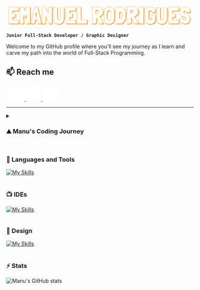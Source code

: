 <img src="">

<img src="Resources/namehorizontal.png" align="center" width="500">

**`Junior Full-Stack Developer / Graphic Designer`**

Welcome to my GitHub profile where you'll see my journey as I learn and carve my path into the world of Full-Stack Programming.

## 📫 Reach me

<a href="">
 <img src="Resources/gmailwhite.png" style="padding-right:20;" width="50">
</a>
<a href="">
 <img src="Resources/lkdnwhite.png" style="padding-right:20;" width="40">
</a>
<a href="">
 <img src="Resources/logowhite.png" style="padding-right:20;" width="43">
</a>


---

<details>
 <summary><h3>⛰️ Manu's Coding Journey</h3></summary>
I began my coding journey in college, as a multimedia student. It was mainly frontend and some ideas of backend, nothing too deep. I was pretty excited, even before starting. However, things took a turn for the worst, and shortly after starting learning, I discovered that coding wasn't for me... at the time. So I moved on to other realms of multimedia and ended up as a Graphic Designer. It fulfilled me for a while but after some time, I've noticed that it wasn't for me either. I love being creative and I don't think I'll ever let go of that part of me... but I wanted more. As I started to realize that I needed a career change, coding started to appear on the back of my mind. You see, I've never truly forgotten it after college, and it somehow became this monster that was too strong for me to defeat. But maybe not this time. Maybe I was ready enough to try again. And so I did. And so I failed. A few months passed. I tried again on my own. And I failed again. This made me think that maybe I should stick to Graphic Design and what I needed was just to fall back in love with it. And that's what I did, but the love didn't last long. At this point, I was really tired, like you must be from reading this. I promise the end is near. I've decided I needed a proper change, this time for real, not like the times before where it was just me in front of my computer. In reality, coding was still on my mind. I always had this idea that programmers owned the world and the array of things they could do blew my mind. And I wanted that. Since I couldn't do it alone, I took a friend's suggestion and did a coding boot camp. It was hard, incredibly fast-paced but fun as hell. They say "third time's a charm" and... this time was. I finally felt I was on to something, and even though this journey was, is, and will continue to be hard, I don't see myself doing anything else. So welcome to my GitHub profile and my journey into a Full-Stack Developer!!!
</details>

#

### 🧰 Languages and Tools

[![My Skills](https://skillicons.dev/icons?i=java,js,html,css,spring,nodejs,jquery,bootstrap,mysql,git,maven,postman&theme=light)](https://skillicons.dev)

#

### 📺 IDEs

[![My Skills](https://skillicons.dev/icons?i=idea,vscode&theme=light)](https://skillicons.dev)

#

### 🎨 Design

[![My Skills](https://skillicons.dev/icons?i=ai,ps,sketchup,figma&theme=light)](https://skillicons.dev)

#


### ⚡️ Stats

![Manu's GitHub stats](https://github-readme-stats.vercel.app/api?username=manuvils&show_icons=true&theme=github_dark)

#


